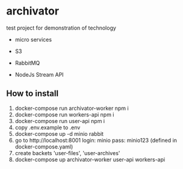 # archivator

test project for demonstration of technology

- micro services

- S3

- RabbitMQ

- NodeJs Stream API

## How to install

1. docker-compose run archivator-worker npm i
2. docker-compose run workers-api npm i
3. docker-compose run user-api npm i
4. copy .env.example to .env
5. docker-compose up -d minio rabbit
6. go to http://localhost:8001 login: minio pass: minio123 (defined in docker-compose.yaml)
7. create backets 'user-files', 'user-archives'
8. docker-compose up archivator-worker user-api workers-api
